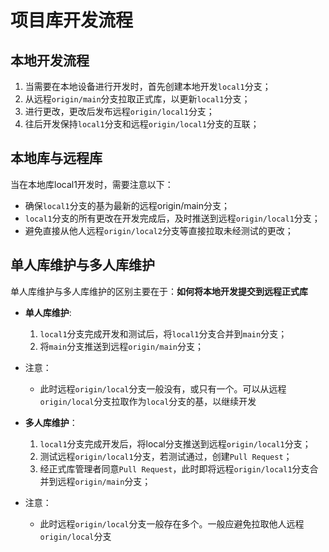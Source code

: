 # 项目库开发流程
## 本地开发流程
1. 当需要在本地设备进行开发时，首先创建本地开发`local1`分支；
2. 从远程`origin/main`分支拉取正式库，以更新`local1`分支；
3. 进行更改，更改后发布远程`origin/local1`分支；
4. 往后开发保持`local1`分支和远程`origin/local1`分支的互联；

## 本地库与远程库
当在本地库local1开发时，需要注意以下：
- 确保`local1`分支的基为最新的远程origin/main分支；
- `local1`分支的所有更改在开发完成后，及时推送到远程`origin/local1`分支；
- 避免直接从他人远程`origin/local2`分支等直接拉取未经测试的更改；

## 单人库维护与多人库维护
单人库维护与多人库维护的区别主要在于：**如何将本地开发提交到远程正式库**
- **单人库维护**:
  1. `local1`分支完成开发和测试后，将`local1`分支合并到`main`分支；
  2. 将`main`分支推送到远程`origin/main`分支；
- 注意：
  - 此时远程`origin/local`分支一般没有，或只有一个。可以从远程`origin/local`分支拉取作为`local`分支的基，以继续开发

- **多人库维护**：
  1. `local1`分支完成开发后，将local分支推送到远程`origin/local1`分支；
  2. 测试远程`origin/local1`分支，若测试通过，创建`Pull Request`；
  3. 经正式库管理者同意`Pull Request`，此时即将远程`origin/local1`分支合并到远程`origin/main`分支；
- 注意：
  - 此时远程`origin/local`分支一般存在多个。一般应避免拉取他人远程`origin/local`分支